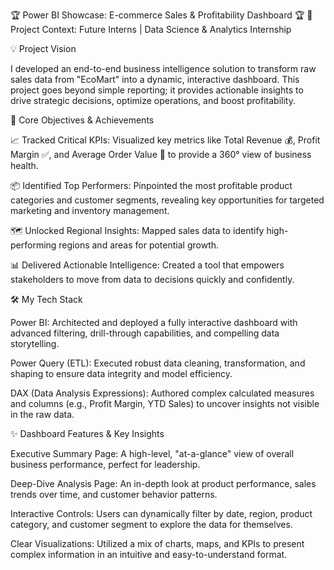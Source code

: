 🏆 Power BI Showcase: E-commerce Sales & Profitability Dashboard 🏆
🏢 Project Context: Future Interns | Data Science & Analytics Internship 

💡 Project Vision

I developed an end-to-end business intelligence solution to transform raw sales data from "EcoMart" into a dynamic, interactive dashboard. This project goes beyond simple reporting; it provides actionable insights to drive strategic decisions, optimize operations, and boost profitability.

🎯 Core Objectives & Achievements

📈 Tracked Critical KPIs: Visualized key metrics like Total Revenue 💰, Profit Margin ✅, and Average Order Value 🛒 to provide a 360° view of business health.

📦 Identified Top Performers: Pinpointed the most profitable product categories and customer segments, revealing key opportunities for targeted marketing and inventory management.

🗺️ Unlocked Regional Insights: Mapped sales data to identify high-performing regions and areas for potential growth.

📊 Delivered Actionable Intelligence: Created a tool that empowers stakeholders to move from data to decisions quickly and confidently.

🛠️ My Tech Stack

Power BI: Architected and deployed a fully interactive dashboard with advanced filtering, drill-through capabilities, and compelling data storytelling.

Power Query (ETL): Executed robust data cleaning, transformation, and shaping to ensure data integrity and model efficiency.

DAX (Data Analysis Expressions): Authored complex calculated measures and columns (e.g., Profit Margin, YTD Sales) to uncover insights not visible in the raw data.

✨ Dashboard Features & Key Insights

Executive Summary Page: A high-level, "at-a-glance" view of overall business performance, perfect for leadership.

Deep-Dive Analysis Page: An in-depth look at product performance, sales trends over time, and customer behavior patterns.

Interactive Controls: Users can dynamically filter by date, region, product category, and customer segment to explore the data for themselves.

Clear Visualizations: Utilized a mix of charts, maps, and KPIs to present complex information in an intuitive and easy-to-understand format.

